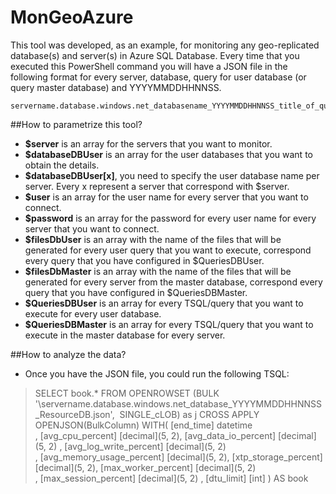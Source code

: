 # MonGeoAzure

This tool was developed, as an example, for monitoring any geo-replicated database(s) and server(s) in Azure SQL Database. Every time that you executed this PowerShell command you will have a JSON file in the following format for every server, database, query for user database (or query master database) and YYYYMMDDHHNNSS.

    servername.database.windows.net_databasename_YYYYMMDDHHNNSS_title_of_query.json

##How to parametrize this tool?

- **$server** is an array for the servers that you want to monitor.
- **$databaseDBUser** is an array for the user databases that you want to obtain the details.
- **$databaseDBUser[x]**, you need to specify the user database name per server. Every x represent a server that correspond with $server.
- **$user** is an array for the user name for every server that you want to connect.
- **$password** is an array for the password for every user name for every server that you want to connect.
- **$filesDbUser** is an array with the name of the files that will be generated for every user query that you want to execute, correspond every query that you have configured in $QueriesDBUser.
- **$filesDbMaster** is an array with the name of the files that will be generated for every server from the master database, correspond every query that you have configured in $QueriesDBMaster.
- **$QueriesDBUser** is an array for every TSQL/query that you want to execute for every user database.
- **$QueriesDBMaster** is an array for every TSQL/query that you want to execute in the master database for every server.

##How to analyze the data?

  - Once you have the JSON file, you could run the following TSQL:
  
> SELECT book.* FROM OPENROWSET (BULK '<folder>\servername.database.windows.net_database_YYYYMMDDHHNNSS_ResourceDB.json',  SINGLE_cLOB) as j CROSS APPLY OPENJSON(BulkColumn) WITH( [end_time] datetime , [avg_cpu_percent] [decimal](5, 2), [avg_data_io_percent] [decimal](5, 2) , [avg_log_write_percent] [decimal](5, 2) , [avg_memory_usage_percent] [decimal](5, 2), [xtp_storage_percent] [decimal](5, 2), [max_worker_percent] [decimal](5, 2) , [max_session_percent] [decimal](5, 2) , [dtu_limit] [int] ) AS book

